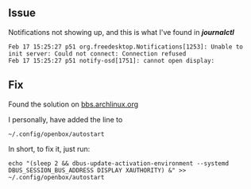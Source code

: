 ## Issue

Notifications not showing up, and this is what I've found in ***journalctl***

```
Feb 17 15:25:27 p51 org.freedesktop.Notifications[1253]: Unable to init server: Could not connect: Connection refused
Feb 17 15:25:27 p51 notify-osd[1751]: cannot open display: 
```

## Fix

Found the solution on [bbs.archlinux.org](https://bbs.archlinux.org/viewtopic.php?id=224787)

I personally, have added the line to 
```
~/.config/openbox/autostart
```

In short, to fix it, just run:
```
echo "(sleep 2 && dbus-update-activation-environment --systemd DBUS_SESSION_BUS_ADDRESS DISPLAY XAUTHORITY) &" >> ~/.config/openbox/autostart
```
